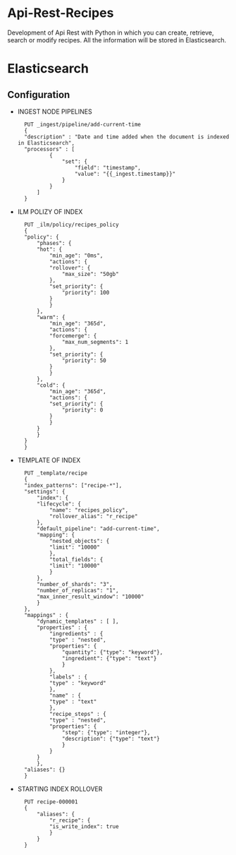 # Api-Rest-Recipes

Development of Api Rest with Python in which you can create, retrieve, search or modify recipes. All the information will be stored in Elasticsearch.


# Elasticsearch

## Configuration

- INGEST NODE PIPELINES

        PUT _ingest/pipeline/add-current-time
        {
        "description" : "Date and time added when the document is indexed in Elasticsearch",
        "processors" : [
                {
                    "set": {
                        "field": "timestamp",
                        "value": "{{_ingest.timestamp}}"
                    }
                }
            ]
        }
    
- ILM POLIZY OF INDEX

        PUT _ilm/policy/recipes_policy
        {
        "policy": {
            "phases": {
            "hot": {
                "min_age": "0ms",
                "actions": {
                "rollover": {
                    "max_size": "50gb"
                },
                "set_priority": {
                    "priority": 100
                }
                }
            },
            "warm": {
                "min_age": "365d",
                "actions": {
                "forcemerge": {
                    "max_num_segments": 1
                },
                "set_priority": {
                    "priority": 50
                }
                }
            },
            "cold": {
                "min_age": "365d",
                "actions": {
                "set_priority": {
                    "priority": 0
                }
                }
            }
            }
        }
        }

- TEMPLATE OF INDEX

        PUT _template/recipe
        {
        "index_patterns": ["recipe-*"],
        "settings": {
            "index": {
            "lifecycle": {
                "name": "recipes_policy",
                "rollover_alias": "r_recipe"
            },
            "default_pipeline": "add-current-time",
            "mapping": {
                "nested_objects": {
                "limit": "10000"
                },
                "total_fields": {
                "limit": "10000"
                }
            },
            "number_of_shards": "3",
            "number_of_replicas": "1",
            "max_inner_result_window": "10000"
            }
        },
        "mappings" : {
            "dynamic_templates" : [ ],
            "properties" : {
                "ingredients" : {
                "type" : "nested",
                "properties": {
                    "quantity": {"type": "keyword"},
                    "ingredient": {"type": "text"}
                    }
                },
                "labels" : {
                "type" : "keyword"
                },
                "name" : {
                "type" : "text"
                },
                "recipe_steps" : {
                "type" : "nested",
                "properties": {
                    "step": {"type": "integer"},
                    "description": {"type": "text"}
                    }
                }
            }
            },
        "aliases": {}
        }

- STARTING INDEX ROLLOVER

        PUT recipe-000001
        {
            "aliases": {
                "r_recipe": {
                "is_write_index": true
                }
            }
        }